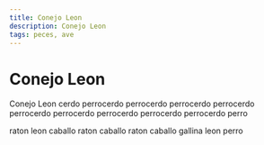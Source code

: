 ```yaml
---
title: Conejo Leon
description: Conejo Leon
tags: peces, ave
---
```


# Conejo Leon

Conejo Leon cerdo perrocerdo perrocerdo perrocerdo perrocerdo perrocerdo perrocerdo perrocerdo perrocerdo perrocerdo perro

raton leon caballo raton caballo raton caballo gallina leon perro